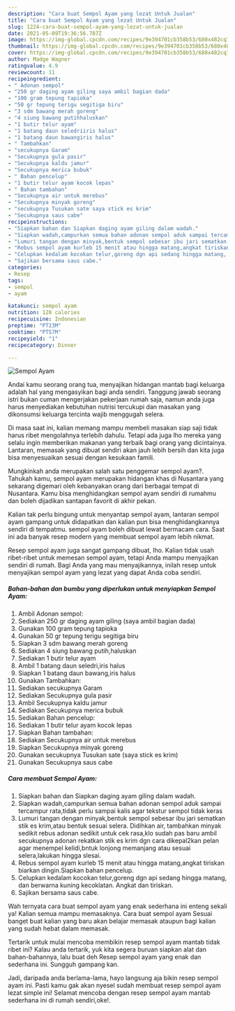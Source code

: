```yaml
---
description: "Cara buat Sempol Ayam yang lezat Untuk Jualan"
title: "Cara buat Sempol Ayam yang lezat Untuk Jualan"
slug: 1224-cara-buat-sempol-ayam-yang-lezat-untuk-jualan
date: 2021-05-09T19:36:56.787Z
image: https://img-global.cpcdn.com/recipes/9e394701cb358b53/680x482cq70/sempol-ayam-foto-resep-utama.jpg
thumbnail: https://img-global.cpcdn.com/recipes/9e394701cb358b53/680x482cq70/sempol-ayam-foto-resep-utama.jpg
cover: https://img-global.cpcdn.com/recipes/9e394701cb358b53/680x482cq70/sempol-ayam-foto-resep-utama.jpg
author: Madge Wagner
ratingvalue: 4.9
reviewcount: 11
recipeingredient:
- " Adonan sempol"
- "250 gr daging ayam giling saya ambil bagian dada"
- "100 gram tepung tapioka"
- "50 gr tepung terigu segitiga biru"
- "3 sdm bawang merah goreng"
- "4 siung bawang putihhaluskan"
- "1 butir telur ayam"
- "1 batang daun seledriiris halus"
- "1 batang daun bawangiris halus"
- " Tambahkan"
- "secukupnya Garam"
- "Secukupnya gula pasir"
- "Secukupnya kaldu jamur"
- "Secukupnya merica bubuk"
- " Bahan pencelup"
- "1 butir telur ayam kocok lepas"
- " Bahan tambahan"
- "Secukupnya air untuk merebus"
- "Secukupnya minyak goreng"
- "secukupnya Tusukan sate saya stick es krim"
- "Secukupnya saus cabe"
recipeinstructions:
- "Siapkan bahan dan Siapkan daging ayam giling dalam wadah."
- "Siapkan wadah,campurkan semua bahan adonan sempol aduk sampai tercampur rata,tidak perlu sampai kalis agar tekstur sempol tidak keras"
- "Lumuri tangan dengan minyak,bentuk sempol sebesar ibu jari sematkan stik es krim,atau bentuk sesuai selera. Didihkan air, tambahkan minyak sedikit rebus adonan sedikit untuk cek rasa,klo sudah pas baru ambil secukupnya adonan rekatkan stik es krim dgn cara dikepal2kan pelan agar menempel kelidi,bntuk lonjong memanjang atau sesuai selera,lakukan hingga slesai."
- "Rebus sempol ayam kurleb 15 menit atau hingga matang,angkat tiriskan biarkan dingin.Siapkan bahan pencelup."
- "Celupkan kedalam kocokan telur,goreng dgn api sedang hingga matang, dan berwarna kuning kecoklatan. Angkat dan tiriskan."
- "Sajikan bersama saus cabe."
categories:
- Resep
tags:
- sempol
- ayam

katakunci: sempol ayam 
nutrition: 128 calories
recipecuisine: Indonesian
preptime: "PT23M"
cooktime: "PT57M"
recipeyield: "1"
recipecategory: Dinner

---
```



![Sempol Ayam](https://img-global.cpcdn.com/recipes/9e394701cb358b53/680x482cq70/sempol-ayam-foto-resep-utama.jpg)

Andai kamu seorang orang tua, menyajikan hidangan mantab bagi keluarga adalah hal yang mengasyikan bagi anda sendiri. Tanggung jawab seorang istri bukan cuman mengerjakan pekerjaan rumah saja, namun anda juga harus menyediakan kebutuhan nutrisi tercukupi dan masakan yang dikonsumsi keluarga tercinta wajib menggugah selera.

Di masa  saat ini, kalian memang mampu membeli masakan siap saji tidak harus ribet mengolahnya terlebih dahulu. Tetapi ada juga lho mereka yang selalu ingin memberikan makanan yang terbaik bagi orang yang dicintainya. Lantaran, memasak yang dibuat sendiri akan jauh lebih bersih dan kita juga bisa menyesuaikan sesuai dengan kesukaan famili. 



Mungkinkah anda merupakan salah satu penggemar sempol ayam?. Tahukah kamu, sempol ayam merupakan hidangan khas di Nusantara yang sekarang digemari oleh kebanyakan orang dari berbagai tempat di Nusantara. Kamu bisa menghidangkan sempol ayam sendiri di rumahmu dan boleh dijadikan santapan favorit di akhir pekan.

Kalian tak perlu bingung untuk menyantap sempol ayam, lantaran sempol ayam gampang untuk didapatkan dan kalian pun bisa menghidangkannya sendiri di tempatmu. sempol ayam boleh dibuat lewat bermacam cara. Saat ini ada banyak resep modern yang membuat sempol ayam lebih nikmat.

Resep sempol ayam juga sangat gampang dibuat, lho. Kalian tidak usah ribet-ribet untuk memesan sempol ayam, tetapi Anda mampu menyajikan sendiri di rumah. Bagi Anda yang mau menyajikannya, inilah resep untuk menyajikan sempol ayam yang lezat yang dapat Anda coba sendiri.

<!--inarticleads1-->

##### Bahan-bahan dan bumbu yang diperlukan untuk menyiapkan Sempol Ayam:

1. Ambil  Adonan sempol:
1. Sediakan 250 gr daging ayam giling (saya ambil bagian dada)
1. Gunakan 100 gram tepung tapioka
1. Gunakan 50 gr tepung terigu segitiga biru
1. Siapkan 3 sdm bawang merah goreng
1. Sediakan 4 siung bawang putih,haluskan
1. Sediakan 1 butir telur ayam
1. Ambil 1 batang daun seledri,iris halus
1. Siapkan 1 batang daun bawang,iris halus
1. Gunakan  Tambahkan:
1. Sediakan secukupnya Garam
1. Sediakan Secukupnya gula pasir
1. Ambil Secukupnya kaldu jamur
1. Sediakan Secukupnya merica bubuk
1. Sediakan  Bahan pencelup:
1. Sediakan 1 butir telur ayam kocok lepas
1. Siapkan  Bahan tambahan:
1. Sediakan Secukupnya air untuk merebus
1. Siapkan Secukupnya minyak goreng
1. Gunakan secukupnya Tusukan sate (saya stick es krim)
1. Gunakan Secukupnya saus cabe




<!--inarticleads2-->

##### Cara membuat Sempol Ayam:

1. Siapkan bahan dan Siapkan daging ayam giling dalam wadah.
1. Siapkan wadah,campurkan semua bahan adonan sempol aduk sampai tercampur rata,tidak perlu sampai kalis agar tekstur sempol tidak keras
1. Lumuri tangan dengan minyak,bentuk sempol sebesar ibu jari sematkan stik es krim,atau bentuk sesuai selera. Didihkan air, tambahkan minyak sedikit rebus adonan sedikit untuk cek rasa,klo sudah pas baru ambil secukupnya adonan rekatkan stik es krim dgn cara dikepal2kan pelan agar menempel kelidi,bntuk lonjong memanjang atau sesuai selera,lakukan hingga slesai.
1. Rebus sempol ayam kurleb 15 menit atau hingga matang,angkat tiriskan biarkan dingin.Siapkan bahan pencelup.
1. Celupkan kedalam kocokan telur,goreng dgn api sedang hingga matang, dan berwarna kuning kecoklatan. Angkat dan tiriskan.
1. Sajikan bersama saus cabe.




Wah ternyata cara buat sempol ayam yang enak sederhana ini enteng sekali ya! Kalian semua mampu memasaknya. Cara buat sempol ayam Sesuai banget buat kalian yang baru akan belajar memasak ataupun bagi kalian yang sudah hebat dalam memasak.

Tertarik untuk mulai mencoba membikin resep sempol ayam mantab tidak ribet ini? Kalau anda tertarik, yuk kita segera buruan siapkan alat dan bahan-bahannya, lalu buat deh Resep sempol ayam yang enak dan sederhana ini. Sungguh gampang kan. 

Jadi, daripada anda berlama-lama, hayo langsung aja bikin resep sempol ayam ini. Pasti kamu gak akan nyesel sudah membuat resep sempol ayam lezat simple ini! Selamat mencoba dengan resep sempol ayam mantab sederhana ini di rumah sendiri,oke!.

